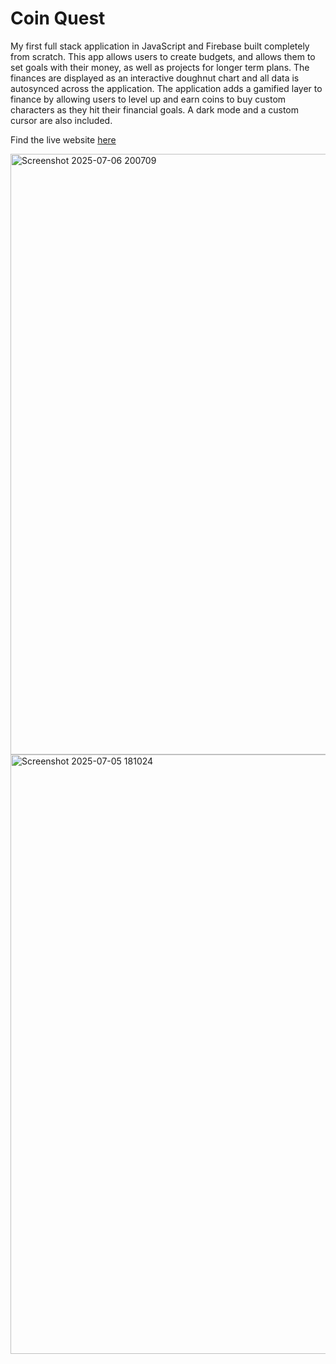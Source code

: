 # Coin Quest
My first full stack application in JavaScript and Firebase built completely from scratch. This app allows users to create budgets, and allows them to set goals with their money, as well as projects for longer term plans. The finances are displayed as an interactive doughnut chart and all data is autosynced across the application. The application adds a gamified layer to finance by allowing users to level up and earn coins to buy custom characters as they hit their financial goals. A dark mode and a custom cursor are also included.  



Find the live website [here](https://garghg.github.io/financeManager/)


<img width="1919" height="961" alt="Screenshot 2025-07-06 200709" src="https://github.com/user-attachments/assets/ea5ab535-5bd5-48ce-9098-8090b4e87f80" />
<img width="1918" height="959" alt="Screenshot 2025-07-05 181024" src="https://github.com/user-attachments/assets/09ff37d5-5911-4751-8012-c20018d73533" />
